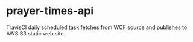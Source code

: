 # prayer-times-api

TravisCI daily scheduled task fetches from WCF source and publishes to AWS S3 static web site.
